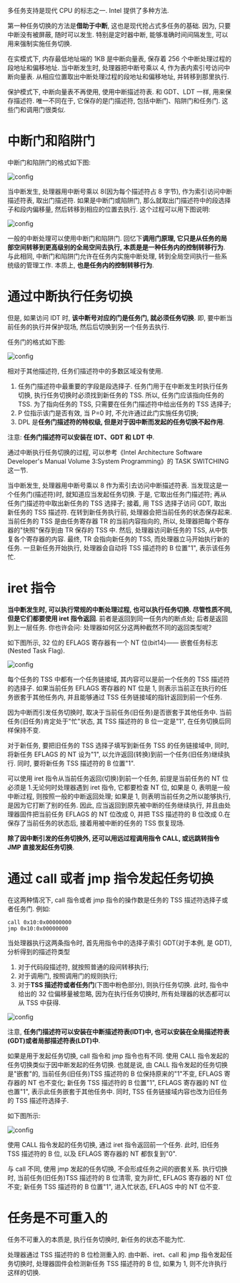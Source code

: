 多任务支持是现代 CPU 的标志之一. Intel 提供了多种方法.

第一种任务切换的方法是**借助于中断**, 这也是现代抢占式多任务的基础. 因为, 只要中断没有被屏蔽, 随时可以发生. 特别是定时器中断, 能够准确时间间隔发生, 可以用来强制实施任务切换.

在实模式下, 内存最低地址端的 1KB 是中断向量表, 保存着 256 个中断处理过程的段地址和偏移地址. 当中断发生时, 处理器把中断号乘以 4, 作为表内索引号访问中断向量表. 从相应位置取出中断处理过程的段地址和偏移地址, 并转移到那里执行.

保护模式下, 中断向量表不再使用, 使用中断描述符表. 和 GDT、LDT 一样, 用来保存描述符. 唯一不同在于, 它保存的是门描述符, 包括中断门、陷阱门和任务门. 这些门和调用门很类似.

# 中断门和陷阱门

中断门和陷阱门的格式如下图:

![config](images/2.png)

当中断发生, 处理器用中断号乘以 8(因为每个描述符占 8 字节), 作为索引访问中断描述符表, 取出门描述符. 如果是中断门或陷阱门, 那么就取出门描述符中的段选择子和段内偏移量, 然后转移到相应的位置去执行. 这个过程可以用下图说明:

![config](images/3.png)

一般的中断处理可以使用中断门和陷阱门. 回忆下**调用门原理, 它只是从任务的局部空间转移到更高级别的全局空间去执行, 本质是是一种任务内的控制转移行为**. 与此相同, 中断门和陷阱门允许在任务内实施中断处理, 转到全局空间执行一些系统级的管理工作. 本质上, **也是任务内的控制转移行为**.

# 通过中断执行任务切换

但是, 如果访问 IDT 时, **该中断号对应的门是任务门, 就必须任务切换**. 即, 要中断当前任务的执行并保护现场, 然后后切换到另一个任务去执行.

任务门的格式如下图:

![config](images/4.png)

相对于其他描述符, 任务们描述符中的多数区域没有使用.

1. 任务门描述符中最重要的字段是段选择子. 任务门用于在中断发生时执行任务切换, 执行任务切换时必须找到新任务的 TSS. 所以, 任务门应该指向任务的 TSS. 为了指向任务的 TSS, 只需要在任务门描述符中给出任务的 TSS 选择子;
2. P 位指示该门是否有效, 当 P=0 时, 不允许通过此门实施任务切换;
3. DPL 是**任务门描述符的特权级, 但是对于因中断而发起的任务切换不起作用**.

注意: **任务门描述符可以安装在 IDT、GDT 和 LDT 中**.

通过中断执行任务切换的过程, 可以参考《Intel Architecture Software Developer's Manual Volume 3:System Programming》的 TASK SWITCHING 这一节.

当中断发生, 处理器用中断号乘以 8 作为索引去访问中断描述符表. 当发现这是一个任务门(描述符)时, 就知道应当发起任务切换. 于是, 它取出任务门描述符; 再从任务门描述符中取出新任务的 TSS 选择子; 接着, 用 TSS 选择子访问 GDT, 取出新任务的 TSS 描述符. 在转到新任务执行前, 处理器会把当前任务的状态保存起来. 当前任务的 TSS 是由任务寄存器 TR 的当前内容指向的, 所以, 处理器把每个寄存器的"快照"保存到由 TR 保存的 TSS 中. 然后, 处理器访问新任务的 TSS, 从中恢复各个寄存器的内容. 最终, TR 会指向新任务的 TSS, 而处理器立马开始执行新的任务. 一旦新任务开始执行, 处理器会自动将 TSS 描述符的 B 位置"1", 表示该任务忙.

# iret 指令

**当中断发生时, 可以执行常规的中断处理过程, 也可以执行任务切换. 尽管性质不同, 但是它们都要使用 iret 指令返回**. 前者是返回到同一任务内的断点处; 后者是返回到上一层任务. 你也许会问: 处理器如何区分这两种截然不同的返回类型呢?

如下图所示, 32 位的 EFLAGS 寄存器有一个 NT 位(bit14)—— 嵌套任务标志(Nested Task Flag).

![config](images/5.png)

每个任务的 TSS 中都有一个任务链接域, 其内容可以是前一个任务的 TSS 描述符的选择子. 如果当前任务 EFLAGS 寄存器的 NT 位是 1, 则表示当前正在执行的任务嵌套于其他任务内, 并且能够通过 TSS 任务链接域的指针返回到前一个任务.

因为中断而引发任务切换时, 取决于当前任务(旧任务)是否嵌套于其他任务中. 当前任务(旧任务)肯定处于"忙"状态, 其 TSS 描述符的 B 位一定是"1", 在任务切换后同样保持不变.

对于新任务, 要把旧任务的 TSS 选择子填写到新任务 TSS 的任务链接域中, 同时, 将新任务 EFLAGS 的 NT 设为"1", 以允许返回(转换)到前一个任务(旧任务)继续执行. 同时, 要将新任务 TSS 描述符的 B 位置"1".

可以使用 iret 指令从当前任务返回(切换)到前一个任务, 前提是当前任务的 NT 位必须是 1.无论何时处理器遇到 iret 指令, 它都要检查 NT 位, 如果是 0, 表明是一般中断过程, 则按照一般的中断返回处理; 如果是 1, 则表明当前任务之所以能够执行, 是因为它打断了别的任务. 因此, 应当返回到原先被中断的任务继续执行, 并且由处理器固件把当前任务 EFLAGS 的 NT 位改成 0, 并把 TSS 描述符的 B 位改成 0.在保存了当前任务的状态后, 接着用被中断的任务的 TSS 恢复现场.

**除了因中断引发的任务切换外, 还可以用远过程调用指令 CALL, 或远跳转指令 JMP 直接发起任务切换**.

# 通过 call 或者 jmp 指令发起任务切换

在这两种情况下, call 指令或者 jmp 指令的操作数是任务的 TSS 描述符选择子或者任务门. 例如:

```
call 0x10:0x00000000
jmp 0x10:0x00000000
```

当处理器执行这两条指令时, 首先用指令中的选择子索引 GDT(对于本例, 是 GDT), 分析得到的描述符类型

1. 对于代码段描述符, 就按照普通的段间转移执行;
2. 对于调用门, 按照调用门的规则执行;
3. 对于**TSS 描述符或者任务门**(下图中粉色部分), 则执行任务切换. 此时, 指令中给出的 32 位偏移量被忽略, 因为在执行任务切换时, 所有处理器的状态都可以从 TSS 中获得.

![config](images/6.png)

注意, **任务门描述符可以安装在中断描述符表(IDT)中, 也可以安装在全局描述符表(GDT)或者局部描述符表(LDT)中**.

如果是用于发起任务切换, call 指令和 jmp 指令也有不同. 使用 CALL 指令发起的任务切换类似于因中断发起的任务切换. 也就是说, 由 CALL 指令发起的任务切换是"嵌套"的, 当前任务(旧任务)TSS 描述符的 B 位保持原来的"1"不变, EFLAGS 寄存器的 NT 也不变化; 新任务 TSS 描述符的 B 位置"1", EFLAGS 寄存器的 NT 位也置"1", 表示此任务嵌套于其他任务中. 同时, TSS 任务链接域内容也改为旧任务的 TSS 描述符选择子.

如下图所示:

![config](images/7.png)

使用 CALL 指令发起的任务切换, 通过 iret 指令返回前一个任务. 此时, 旧任务 TSS 描述符的 B 位, 以及 EFLAGS 寄存器的 NT 都恢复到"0".

与 call 不同, 使用 jmp 发起的任务切换, 不会形成任务之间的嵌套关系. 执行切换时, 当前任务(旧任务)TSS 描述符的 B 位清零, 变为非忙, EFLAGS 寄存器的 NT 位不变; 新任务 TSS 描述符的 B 位置"1", 进入忙状态, EFLAGS 中的 NT 位不变.

# 任务是不可重入的

任务不可重入的本质是, 执行任务切换时, 新任务的状态不能为忙.

处理器通过 TSS 描述符的 B 位检测重入的. 由中断、iret、call 和 jmp 指令发起任务切换时, 处理器固件会检测新任务 TSS 描述符的 B 位, 如果为 1, 则不允许执行这样的切换.